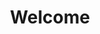 ---
title: "Welcome"
url: /ciudad-autonoma-de-buenos-aires/welcome-marcelo-t-de-alvear/
shop: Schuhe
---
